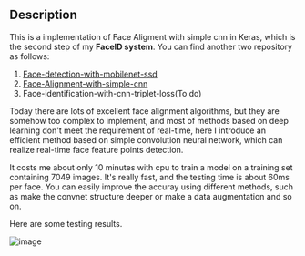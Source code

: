 ## Description
This is a implementation of Face Aligment with simple cnn in Keras, which is the second step of my **FaceID system**. You can find another two repository as follows:
1. [Face-detection-with-mobilenet-ssd](https://github.com/bruceyang2012/Face-detection-with-mobilenet-ssd)
2. [Face-Alignment-with-simple-cnn](https://github.com/bruceyang2012/Face-Alignment-with-simple-cnn)
3. Face-identification-with-cnn-triplet-loss(To do)

Today there are lots of excellent face alignment algorithms, but they are somehow too complex to implement, and most of methods based on deep learning don't meet the requirement of real-time, here I introduce an efficient method based on simple convolution neural network, which can realize real-time face feature points detection.

It costs me about only 10 minutes with cpu to train a model on a training set containing 7049 images. It's really fast, and the testing time is about 60ms per face. You can easily improve the accuray using different methods, such as make the convnet structure deeper or make a data augmentation and so on.

Here are some testing results.

![image](https://github.com/bruceyang2012/Face-Alignment-with-simple-cnn/raw/master/predicted.png)
